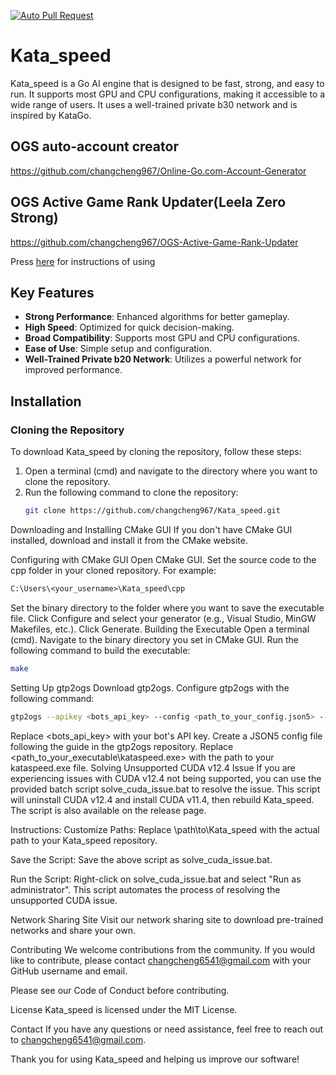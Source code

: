 [![Auto Pull Request](https://github.com/changcheng967/Kata_speed/actions/workflows/AutoPullBot.yml/badge.svg)](https://github.com/changcheng967/Kata_speed/actions/workflows/AutoPullBot.yml)

# Kata_speed

Kata_speed is a Go AI engine that is designed to be fast, strong, and easy to run. It supports most GPU and CPU configurations, making it accessible to a wide range of users. It uses a well-trained private b30 network and is inspired by KataGo.



## OGS auto-account creator
https://github.com/changcheng967/Online-Go.com-Account-Generator
## OGS Active Game Rank Updater(Leela Zero Strong)
https://github.com/changcheng967/OGS-Active-Game-Rank-Updater

Press [here](https://github.com/changcheng967/OGS-Active-Game-Rank-Updater/blob/main/README.md) for instructions of using
## Key Features

- **Strong Performance**: Enhanced algorithms for better gameplay.
- **High Speed**: Optimized for quick decision-making.
- **Broad Compatibility**: Supports most GPU and CPU configurations.
- **Ease of Use**: Simple setup and configuration.
- **Well-Trained Private b20 Network**: Utilizes a powerful network for improved performance.

## Installation

### Cloning the Repository

To download Kata_speed by cloning the repository, follow these steps:

1. Open a terminal (cmd) and navigate to the directory where you want to clone the repository.
2. Run the following command to clone the repository:
   ```sh
   git clone https://github.com/changcheng967/Kata_speed.git
   ```
Downloading and Installing CMake GUI
If you don't have CMake GUI installed, download and install it from the CMake website.

Configuring with CMake GUI
Open CMake GUI.
Set the source code to the cpp folder in your cloned repository. For example:

```txt
C:\Users\<your_username>\Kata_speed\cpp
```
Set the binary directory to the folder where you want to save the executable file.
Click Configure and select your generator (e.g., Visual Studio, MinGW Makefiles, etc.).
Click Generate.
Building the Executable
Open a terminal (cmd).
Navigate to the binary directory you set in CMake GUI.
Run the following command to build the executable:
```sh
make
```
Setting Up gtp2ogs
Download gtp2ogs.
Configure gtp2ogs with the following command:

```sh
gtp2ogs --apikey <bots_api_key> --config <path_to_your_config.json5> -- <path_to_your_executable\kataspeed.exe>
```
Replace <bots_api_key> with your bot's API key.
Create a JSON5 config file following the guide in the gtp2ogs repository.
Replace <path_to_your_executable\kataspeed.exe> with the path to your kataspeed.exe file.
Solving Unsupported CUDA v12.4 Issue
If you are experiencing issues with CUDA v12.4 not being supported, you can use the provided batch script solve_cuda_issue.bat to resolve the issue. This script will uninstall CUDA v12.4 and install CUDA v11.4, then rebuild Kata_speed. The script is also available on the release page.

Instructions:
Customize Paths:
Replace \path\to\Kata_speed with the actual path to your Kata_speed repository.


Save the Script:
Save the above script as solve_cuda_issue.bat.


Run the Script:
Right-click on solve_cuda_issue.bat and select "Run as administrator".
This script automates the process of resolving the unsupported CUDA issue.


Network Sharing Site
Visit our network sharing site to download pre-trained networks and share your own.


Contributing
We welcome contributions from the community. If you would like to contribute, please contact changcheng6541@gmail.com with your GitHub username and email.


Please see our Code of Conduct before contributing.


License
Kata_speed is licensed under the MIT License.


Contact
If you have any questions or need assistance, feel free to reach out to changcheng6541@gmail.com.


Thank you for using Kata_speed and helping us improve our software!
